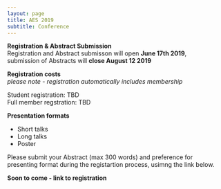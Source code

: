 ```yaml
---
layout: page
title: AES 2019
subtitle: Conference
---
```


**Registration & Abstract Submission**  
Registration and Abstract submisson will open **June 17th 2019**,  
submission of Abstracts will **close August 12 2019**

**Registration costs**  
*please note - registration automatically includes membership*

Student registration: TBD  
Full member regstration: TBD


**Presentation formats**
  
  - Short talks 
  - Long talks
  - Poster

  
Please submit your Abstract (max 300 words) and preference for presenting format during the registartion process, usimng the link below.
   
   
**Soon to come - link to registration**
